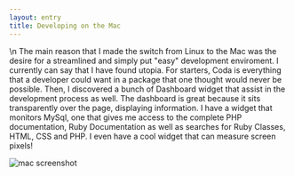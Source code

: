 ```yaml
---
layout: entry
title: Developing on the Mac
---
```


\n    The main reason that I made the switch from Linux to the Mac was the desire for a streamlined and simply put "easy" development enviroment.  I currently can say that I have found utopia.  For starters, Coda is everything that a developer could want in a package that one thought would never be possible.  Then, I discovered a bunch of Dashboard widget that assist in the development process as well.  The dashboard is great because it sits transparently over the page, displaying information.  I have a widget that monitors MySql, one that gives me access to the complete PHP documentation, Ruby Documentation as well as searches for Ruby Classes, HTML, CSS and PHP.  I even have a cool widget that can measure screen pixels!


![mac screenshot](http://weatheredwatcher.files.wordpress.com/2009/04/media_httpimgskitchco_iigtg-scaled500.jpg)
  
